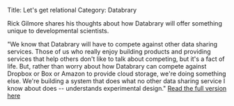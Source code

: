 Title: Let's get relational
Category: Databrary

Rick Gilmore shares his thoughts about how Databrary will offer something unique to developmental scientists. 

"We know that Databrary will have to compete against other data sharing services. Those of us who really enjoy building products and providing services that help others don't like to talk about competing, but it's a fact of life. But, rather than worry about how Databrary can compete against Dropbox or Box or Amazon to provide cloud storage, we're doing something else. We're building a system that does what no other data sharing service I know about does -- understands experimental design." [Read the full version here](http://rick-gilmore.org/lets-get-relational.html)